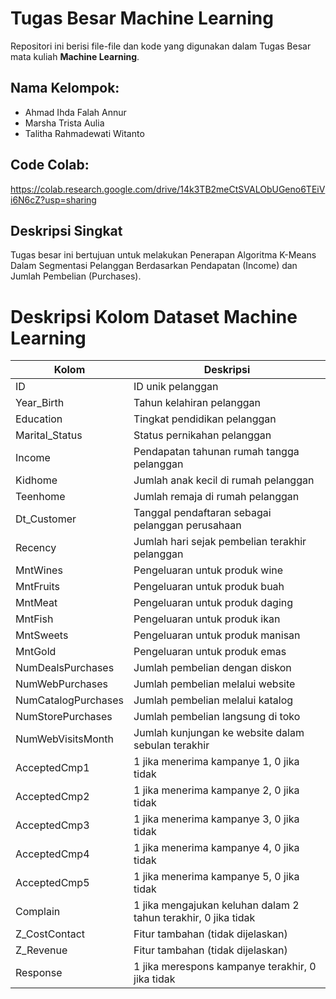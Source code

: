 # Tugas Besar Machine Learning

Repositori ini berisi file-file dan kode yang digunakan dalam Tugas Besar mata kuliah **Machine Learning**.

## Nama Kelompok:
- Ahmad Ihda Falah Annur  
- Marsha Trista Aulia  
- Talitha Rahmadewati Witanto

## Code Colab:
https://colab.research.google.com/drive/14k3TB2meCtSVALObUGeno6TEiVi6N6cZ?usp=sharing

## Deskripsi Singkat
Tugas besar ini bertujuan untuk melakukan Penerapan Algoritma K-Means Dalam Segmentasi Pelanggan Berdasarkan Pendapatan (Income) dan Jumlah Pembelian (Purchases).

# Deskripsi Kolom Dataset Machine Learning

| Kolom              | Deskripsi                                                                 |
|--------------------|---------------------------------------------------------------------------|
| ID                 | ID unik pelanggan                                                         |
| Year_Birth         | Tahun kelahiran pelanggan                                                 |
| Education          | Tingkat pendidikan pelanggan                                              |
| Marital_Status     | Status pernikahan pelanggan                                               |
| Income             | Pendapatan tahunan rumah tangga pelanggan                                 |
| Kidhome            | Jumlah anak kecil di rumah pelanggan                                      |
| Teenhome           | Jumlah remaja di rumah pelanggan                                          |
| Dt_Customer        | Tanggal pendaftaran sebagai pelanggan perusahaan                          |
| Recency            | Jumlah hari sejak pembelian terakhir pelanggan                            |
| MntWines           | Pengeluaran untuk produk wine                                             |
| MntFruits          | Pengeluaran untuk produk buah                                             |
| MntMeat            | Pengeluaran untuk produk daging                                           |
| MntFish            | Pengeluaran untuk produk ikan                                             |
| MntSweets          | Pengeluaran untuk produk manisan                                          |
| MntGold            | Pengeluaran untuk produk emas                                             |
| NumDealsPurchases  | Jumlah pembelian dengan diskon                                            |
| NumWebPurchases    | Jumlah pembelian melalui website                                          |
| NumCatalogPurchases| Jumlah pembelian melalui katalog                                          |
| NumStorePurchases  | Jumlah pembelian langsung di toko                                         |
| NumWebVisitsMonth  | Jumlah kunjungan ke website dalam sebulan terakhir                        |
| AcceptedCmp1       | 1 jika menerima kampanye 1, 0 jika tidak                                  |
| AcceptedCmp2       | 1 jika menerima kampanye 2, 0 jika tidak                                  |
| AcceptedCmp3       | 1 jika menerima kampanye 3, 0 jika tidak                                  |
| AcceptedCmp4       | 1 jika menerima kampanye 4, 0 jika tidak                                  |
| AcceptedCmp5       | 1 jika menerima kampanye 5, 0 jika tidak                                  |
| Complain           | 1 jika mengajukan keluhan dalam 2 tahun terakhir, 0 jika tidak            |
| Z_CostContact      | Fitur tambahan (tidak dijelaskan)                                         |
| Z_Revenue          | Fitur tambahan (tidak dijelaskan)                                         |
| Response           | 1 jika merespons kampanye terakhir, 0 jika tidak                          |
